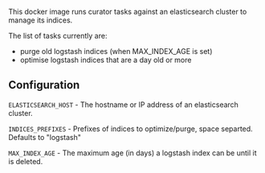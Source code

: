 This docker image runs curator tasks against an elasticsearch cluster to manage its indices.

The list of tasks currently are:
* purge old logstash indices (when MAX_INDEX_AGE is set)
* optimise logstash indices that are a day old or more

## Configuration

`ELASTICSEARCH_HOST` - The hostname or IP address of an elasticsearch cluster.

`INDICES_PREFIXES` - Prefixes of indices to optimize/purge, space separted. Defaults to "logstash"

`MAX_INDEX_AGE` - The maximum age (in days) a logstash index can be until it is deleted.
